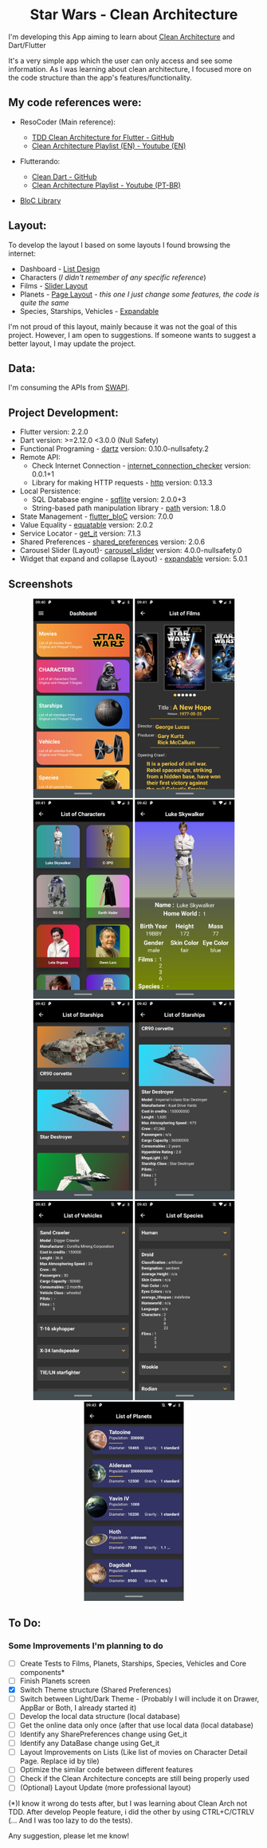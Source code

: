<h1 align="center">Star Wars - Clean Architecture </h1>

I'm  developing this App aiming to learn about [Clean Architecture](https://blog.cleancoder.com/uncle-bob/2012/08/13/the-clean-architecture.html) and Dart/Flutter

It's a very simple app which the user can only access and see some information. As I was learning about clean architecture, I focused more on the code structure than the app's features/functionality.

<h2>My code references were: </h2>

* ResoCoder (Main reference):
  * [TDD Clean Architecture for Flutter - GitHub](https://github.com/ResoCoder/flutter-tdd-clean-architecture-course)
  * [Clean Architecture Playlist (EN) - Youtube (EN)](https://www.youtube.com/watch?v=KjE2IDphA_U&list=PLB6lc7nQ1n4iYGE_khpXRdJkJEp9WOech)
  
* Flutterando:
  * [Clean Dart - GitHub](https://github.com/Flutterando/Clean-Dart)
  * [Clean Architecture Playlist - Youtube (PT-BR)](https://www.youtube.com/watch?v=VacEeKvY2bg&list=PLlBnICoI-g-d-v_fWlkZX2HRgHHPnJx9s)

* [BloC Library](https://bloclibrary.dev/#/)

<h2>Layout: </h2>

To develop the layout I based on some layouts I found browsing the internet:
- Dashboard - [List Design](https://br.pinterest.com/pin/546342998551395572/)
- Characters (*I didn't remember of any specific reference*)
- Films - [Slider Layout](https://pub.dev/packages/carousel_slider)
- Planets - [Page Layout](https://sergiandreplace.com/planets-flutter-creating-a-list-of-planets/) *- this one I just change some features, the code is quite the same*
- Species, Starships, Vehicles - [Expandable](https://pub.dev/packages/expandable)

I'm not proud of this layout, mainly because it was not the goal of this project. However, I am open to suggestions. If someone wants to suggest a better layout, I may update the project.

<h2>Data: </h2>

I'm consuming the APIs from [SWAPI](https://swapi.dev/).

<h2>Project Development: </h2>

* Flutter version: 2.2.0
* Dart version: >=2.12.0 <3.0.0 (Null Safety)
* Functional Programing - [dartz](https://pub.dev/packages/dartz) version: 0.10.0-nullsafety.2
* Remote API:
  * Check Internet Connection - [internet_connection_checker](https://pub.dev/packages/internet_connection_checker) version: 0.0.1+1
  * Library for making HTTP requests - [http](https://pub.dev/packages/http) version: 0.13.3
* Local Persistence:
  * SQL Database engine - [sqflite](https://pub.dev/packages/sqflite) version: 2.0.0+3
  * String-based path manipulation library - [path](https://pub.dev/packages/path) version: 1.8.0
* State Management - [flutter_bloC](https://pub.dev/packages/flutter_bloc) version: 7.0.0
* Value Equality - [equatable](https://pub.dev/packages/equatable) version: 2.0.2
* Service Locator - [get_it](https://pub.dev/packages/get_it) version: 7.1.3
* Shared Preferences - [shared_preferences](https://pub.dev/packages/shared_preferences) version: 2.0.6
* Carousel Slider (Layout)- [carousel_slider](https://pub.dev/packages/carousel_slider) version: 4.0.0-nullsafety.0
* Widget that expand and collapse (Layout) - [expandable](https://pub.dev/packages/expandable) version: 5.0.1

<h2>Screenshots </h2>

<p align="center">
  <img src="https://github.com/leonardopresoto/starwars_clean_architecture/blob/main/screenshots/dashboard.jpg" width="200" title="Dashboard screen">
  <img src="https://github.com/leonardopresoto/starwars_clean_architecture/blob/main/screenshots/movies.jpg" width="200" alt="Films screen">
  <img src="https://github.com/leonardopresoto/starwars_clean_architecture/blob/main/screenshots/characters.jpg" width="200" alt="Character screen">
  <img src="https://github.com/leonardopresoto/starwars_clean_architecture/blob/main/screenshots/characters-details.jpg" width="200" alt="Character details screen">
  <img src="https://github.com/leonardopresoto/starwars_clean_architecture/blob/main/screenshots/starships.jpg" width="200" alt="Starships screen">
  <img src="https://github.com/leonardopresoto/starwars_clean_architecture/blob/main/screenshots/starships-details.jpg" width="200" alt="Character details screen">
  <img src="https://github.com/leonardopresoto/starwars_clean_architecture/blob/main/screenshots/vehicles.jpg" width="200" alt="Vehicles screen">
  <img src="https://github.com/leonardopresoto/starwars_clean_architecture/blob/main/screenshots/species.jpg" width="200" alt="Species screen">
  <img src="https://github.com/leonardopresoto/starwars_clean_architecture/blob/main/screenshots/planets.jpg" width="200" alt="Planets screen">
</p>

<h2>To Do: </h2>

### Some Improvements I'm planning to do
- [ ] Create Tests to Films, Planets, Starships, Species, Vehicles and Core components*
- [ ] Finish Planets screen
- [X] Switch Theme structure (Shared Preferences)
- [ ] Switch between Light/Dark Theme - (Probably I will include it on Drawer, AppBar or Both, I already started it)
- [ ] Develop the local data structure (local database)
- [ ] Get the online data only once (after that use local data (local database)
- [ ] Identify any SharePreferences change using Get_it
- [ ] Identify any DataBase change using Get_it
- [ ] Layout Improvements on Lists (Like list of movies on Character Detail Page. Replace id by tile)
- [ ] Optimize the similar code between different features
- [ ] Check if the Clean Architecture concepts are still being properly used
- [ ] \(Optional) Layout Update (more professional layout)

(*)I know it wrong do tests after, but I was learning about Clean Arch not TDD. After develop People 
feature, i did the other by using CTRL+C/CTRLV (... And I was too lazy to do the tests). 


Any suggestion, please let me know!